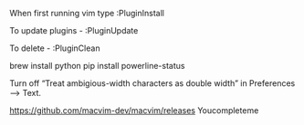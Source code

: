 When first running vim type :PluginInstall

To update plugins - :PluginUpdate

To delete - :PluginClean


brew install python
pip install powerline-status


Turn off “Treat ambigious-width characters as double width” in Preferences –> Text.

https://github.com/macvim-dev/macvim/releases
Youcompleteme
